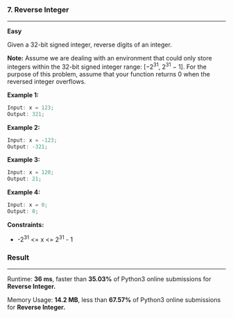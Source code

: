 ### 7. Reverse Integer

---

**Easy**

Given a 32-bit signed integer, reverse digits of an integer.

**Note:**
Assume we are dealing with an environment that could only store integers within the 32-bit signed integer range: [−2<sup>31</sup>, 2<sup>31</sup> − 1]. For the purpose of this problem, assume that your function returns 0 when the reversed integer overflows.

**Example 1:**

```javascript
Input: x = 123;
Output: 321;
```

**Example 2:**

```javascript
Input: x = -123;
Output: -321;
```

**Example 3:**

```javascript
Input: x = 120;
Output: 21;
```

**Example 4:**

```javascript
Input: x = 0;
Output: 0;
```

**Constraints:**

- -2<sup>31</sup> <= x <= 2<sup>31</sup> - 1

### Result

---

Runtime: **36 ms**, faster than **35.03%** of Python3 online submissions for **Reverse Integer.**

Memory Usage: **14.2 MB**, less than **67.57%** of Python3 online submissions for **Reverse Integer.**
